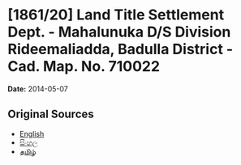 # [1861/20] Land Title Settlement Dept. - Mahalunuka D/S Division Rideemaliadda, Badulla District - Cad. Map. No. 710022

**Date:** 2014-05-07

## Original Sources

- [English](https://documents.gov.lk/view/extra-gazettes/2014/5/1861-20_E.pdf)
- [සිංහල](https://documents.gov.lk/view/extra-gazettes/2014/5/1861-20_S.pdf)
- [தமிழ்](https://documents.gov.lk/view/extra-gazettes/2014/5/1861-20_T.pdf)
